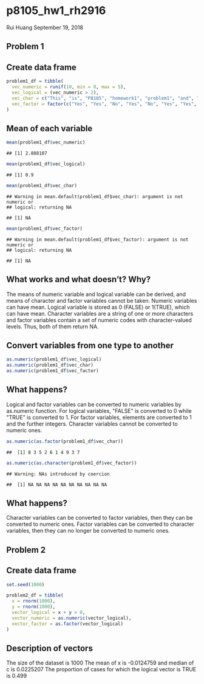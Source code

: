 p8105\_hw1\_rh2916
================
Rui Huang
September 19, 2018

Problem 1
---------

Create data frame
-----------------

``` r
problem1_df = tibble(
  vec_numeric = runif(10, min = 0, max = 5),
  vec_logical = (vec_numeric > 2),
  vec_char = c("This", "is", "P8105", "homework1", "problem1", "and", "my", "uni", "is",                   "rh2916"),
  vec_factor = factor(c("Yes", "Yes", "No", "Yes", "No", "Yes", "Yes", "No", "No", "No"))
)
```

Mean of each variable
---------------------

``` r
mean(problem1_df$vec_numeric)
```

    ## [1] 2.808107

``` r
mean(problem1_df$vec_logical)
```

    ## [1] 0.9

``` r
mean(problem1_df$vec_char)
```

    ## Warning in mean.default(problem1_df$vec_char): argument is not numeric or
    ## logical: returning NA

    ## [1] NA

``` r
mean(problem1_df$vec_factor)
```

    ## Warning in mean.default(problem1_df$vec_factor): argument is not numeric or
    ## logical: returning NA

    ## [1] NA

What works and what doesn’t? Why?
---------------------------------

The means of numeric variable and logical variable can be derived, and means of character and factor variables cannot be taken. Numeric variables can have mean. Logical variable is stored as 0 (FALSE) or 1(TRUE), which can have mean. Character variables are a string of one or more characters and factor variables contain a set of numeric codes with character-valued levels. Thus, both of them return NA.

Convert variables from one type to another
------------------------------------------

``` r
as.numeric(problem1_df$vec_logical)
as.numeric(problem1_df$vec_char)
as.numeric(problem1_df$vec_factor)
```

What happens?
-------------

Logical and factor variables can be converted to numeric variables by as.numeric function. For logical variables, "FALSE" is converted to 0 while "TRUE" is converted to 1. For factor variables, elements are converted to 1 and the further integers. Character variables cannot be converted to numeric ones.

``` r
as.numeric(as.factor(problem1_df$vec_char))
```

    ##  [1] 8 3 5 2 6 1 4 9 3 7

``` r
as.numeric(as.character(problem1_df$vec_factor))
```

    ## Warning: NAs introduced by coercion

    ##  [1] NA NA NA NA NA NA NA NA NA NA

What happens?
-------------

Character variables can be converted to factor variables, then they can be converted to numeric ones. Factor variables can be converted to character variables, then they can no longer be converted to numeric ones.

Problem 2
---------

Create data frame
-----------------

``` r
set.seed(1000)

problem2_df = tibble(
  x = rnorm(1000),
  y = rnorm(1000),
  vector_logical = x + y > 0,
  vector_numeric = as.numeric(vector_logical),
  vector_factor = as.factor(vector_logical)
)
```

Description of vectors
----------------------

The size of the dataset is 1000 The mean of x is -0.0124759 and median of c is 0.0225207 The proportion of cases for which the logical vector is TRUE is 0.499
